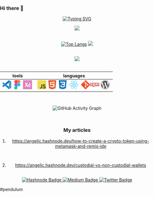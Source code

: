 ### Hi there 👋


<div id="badges"  align="center">

[![Typing SVG](https://readme-typing-svg.herokuapp.com?color=63CF15&lines=My+Name+Is+Z+E+E)](https://git.io/typing-svg)
    
  </div>

<div id="badges"  align="center">
    
  </div>

<div id="header" align="center">
    <a href="yhttps://github.com/urbantechgirl/">
  <img src="https://developers.giphy.com/branch/master/static/api-512d36c09662682717108a38bbb5c57d.gif" width="480"/>
       </a>
</div>

<br>

     
<div align="center">
   
   [![Top Langs](https://github-readme-stats.vercel.app/api/top-langs/?username=urbantechgirl&layout=compact&hide=html,hack,css&theme=gotham)](https://github.com/urbantechgirl) 
  <img  height=' 165px' src="https://github-readme-stats.vercel.app/api?username=urbantechgirl&show_icons=true&theme=gotham&count_private=true">
</div>

<br>


<div align="center">
  <img src="https://github-profile-trophy.vercel.app/?username=urbantechgirl&column=7&theme=onedark" />
</div>
<br>

 <div id='badges' align="center">

| tools  | languages | 
|---|---|
|<div id='badges' align="center"><img src="https://github.com/devicons/devicon/blob/master/icons/vscode/vscode-original.svg" title="" alt="J" width="30" height="30"/>&nbsp;<img src="https://github.com/devicons/devicon/blob/master/icons/figma/figma-original.svg" title="" alt="J" width="30" height="30"/>&nbsp;<img src="https://github.com/devicons/devicon/blob/master/icons/xd/xd-plain.svg" title="" alt="J" width="30" height="30"/>&nbsp; </div>|<div id='badges' align="center"><img src="https://github.com/devicons/devicon/blob/master/icons/javascript/javascript-original.svg" title="" alt="J" width="30" height="30"/>&nbsp;<img src="https://github.com/devicons/devicon/blob/master/icons/html5/html5-original.svg" title="" alt="J" width="30" height="30"/>&nbsp;<img src="https://github.com/devicons/devicon/blob/master/icons/css3/css3-plain.svg" title="" alt="J" width="30" height="30"/>&nbsp; <img src="https://github.com/devicons/devicon/blob/master/icons/react/react-original.svg" title="" alt="J" width="30" height="30"/>&nbsp; <img src="https://github.com/devicons/devicon/blob/master/icons/git/git-original.svg" title="" alt="J" width="30" height="30"/><img src="https://github.com/devicons/devicon/blob/master/icons/npm/npm-original-wordmark.svg" title="" alt="J" width="30" height="30"/>&nbsp;<img src="https://github.com/devicons/devicon/blob/master/icons/wordpress/wordpress-plain.svg" title="" alt="J" width="30" height="30"/>&nbsp; </div></div>|   
  
  




<br>

<div id="badges"  align="center">

![GitHub Activity Graph](https://activity-graph.herokuapp.com/graph?username=urbantechgirl&bg_color=333333&color=00ffff&line=00ffff&point=ffffff&area=true&hide_border=false)

</div>

<br>

<h3>My articles</h2>

1) https://angelic.hashnode.dev/how-to-create-a-crypto-token-using-metamask-and-remix-ide

<br>

2) https://angelic.hashnode.dev/custodial-vs-non-custodial-wallets

<br>

 </div>
<div id="badges"  align="center">
  <a href="https://angelic.hashnode.dev/">
    <img src="https://img.shields.io/badge/Hashnode-2962FF?style=for-the-badge&logo=hashnode&logoColor=white" alt="Hashnode Badge"/>
  </a>

  <a href="https://medium.com/@urbantechgirl">
    <img src="https://img.shields.io/badge/Medium-12100E?style=for-the-badge&logo=medium&logoColor=white" alt="Medium Badge"/>
  </a>
   
  <a href="https://twitter.com/urbantechgirl">
    <img src="https://img.shields.io/badge/Twitter-blue?style=for-the-badge&logo=twitter&logoColor=white" alt="Twitter Badge"/>
  </a>
</div>

#pendulum
<!DOCTYPE html>
<html>
	<head>
		<title>Page Title</title>
<meta charset="UTF-8">
<meta name="viewport" content="width=device-width, initial-scale=1, minimum-scale=1, shrink-to-fit=no"/>
	</head>
	<body>
<style>
body {
 margin:0;
 padding:0;   
}
#canvas{
 position:absolute;
 background-color:#000;
}
</style>
	 <canvas id = "canvas"></canvas>
<script>

const nums = 70;
 const canvas = document.querySelector('canvas');
 const ctx = canvas.getContext('2d'); 
 
 let {PI,sin,cos,atan2,sqrt,pow,random} = Math;
 
 canvas.height = window.innerHeight;
 canvas.width = window.innerWidth;
 
 class Pendulum {
 
  constructor(params){
   this.px = params.px;
   this.py = params.py;
   this.prad = params.prad;
   this.pcol = params.pcol;
   this.len = params.len;
   this.theta = params.theta;
   this.bx = sin(this.theta)*this.len + this.px;
   this.by = cos(this.theta)*this.len + this.py;
   this.brad = params.brad;
   this.bcol = params.bcol;
   this.v = 0;
   this.draw();
  }
  
  draw(){
	ctx.beginPath();
	ctx.moveTo(this.px,this.py);
	ctx.lineTo(this.bx,this.by);
	ctx.lineWidth = 1.0;
	ctx.strokeStyle = `red`;
	ctx.stroke();
	ctx.beginPath();
	ctx.arc(this.px,this.py,this.prad,0,PI*2);
	ctx.fillStyle = this.pcol;
	ctx.fill();
	ctx.beginPath();
	ctx.arc(this.bx,this.by,this.brad,0,PI*2);
	ctx.fillStyle = this.bcol;
	ctx.fill();
  }
  
  update(){
  this.bx = sin(this.theta)*this.len + this.px;
  this.by = cos(this.theta)*this.len + this.py; 
  this.v += -(gravity * sin(this.theta)) /this.len;
   this.theta += this.v;
  //this.v /= resistance;
   this.draw();
  }  
}

 let params = {
	 px:canvas.width/2,
	 py:150,
	 prad:2,
	 pcol:`green`,
	 len:700,
	 brad:18,
	 bcol:`red`,
	 theta:PI/6
  };
  
  const pendulums = [];
  const gravity = 0.5;
  const resistance = 1.004;
  const lengths = [];
  const maxL = 500;
  const sync = 65;
  
  init();
  
  
  function init(){
  
  let hue = 160; 
  for(let i = sync;i<sync+nums;i++){
  let l = maxL*pow((sync/i),2);
  lengths.push(l); } 
  
  for(let i = 0;i<nums;i++){
 // params.brad += 0.4;
  params.len = lengths[i];
  params.bcol = `hsl(${hue+=-4},70%,50%)`;
  pendulums.push(new Pendulum(params));  }
  
  requestAnimationFrame(animate);
  }
  
  function animate(){
   ctx.clearRect(0,0,canvas.width,canvas.height);
   pendulums.forEach((pendulum)=>{
		pendulum.update();});
   
   requestAnimationFrame(animate);
  } 
</script>
	</body>
</html>
